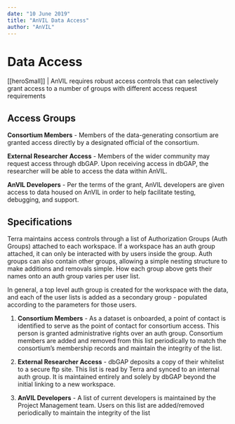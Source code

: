 ```yaml
---
date: "10 June 2019"
title: "AnVIL Data Access"
author: "AnVIL"
---
```



# Data Access 


[[heroSmall]]
| AnVIL requires robust access controls that can selectively grant access to a number of groups with different access request requirements 


## Access Groups
**Consortium Members** - Members of the data-generating consortium are granted access directly by a designated official of the consortium.

**External Researcher Access** - Members of the wider community may request access through dbGAP. Upon receiving access in dbGAP, the researcher will be able to access the data within AnVIL. 

**AnVIL Developers** - Per the terms of the grant, AnVIL developers are given access to data housed on AnVIL in order to help facilitate testing, debugging, and support. 

## Specifications
Terra maintains access controls through a list of Authorization Groups (Auth Groups) attached to each workspace. If a workspace has an auth group attached, it can only be interacted with by users inside the group. Auth groups can also contain other groups, allowing a simple nesting structure to make additions and removals simple. How each group above gets their names onto an auth group varies per user list. 

In general, a top level auth group is created for the workspace with the data, and each of the user lists is added as a secondary group - populated according to the parameters for those users.

1. **Consortium Members** - As a dataset is onboarded, a point of contact is identified to serve as the point of contact for consortium access. This person is granted administrative rights over an auth group. Consortium members are added and removed from this list periodically to match the consortium’s membership records and maintain the integrity of the list.

1. **External Researcher Access** - dbGAP deposits a copy of their whitelist to a secure ftp site. This list is read by Terra and synced to an internal auth group. It is maintained entirely and solely by dbGAP beyond the initial linking to a new workspace.

1. **AnVIL Developers** - A list of current developers is maintained by the Project Management team. Users on this list are added/removed periodically to maintain the integrity of the list





